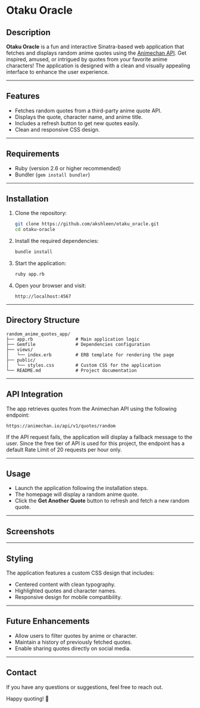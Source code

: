 # Otaku Oracle

## Description
**Otaku Oracle** is a fun and interactive Sinatra-based web application that fetches and displays random anime quotes using the [Animechan API](https://animechan.io/api/v1/quotes/random). Get inspired, amused, or intrigued by quotes from your favorite anime characters! The application is designed with a clean and visually appealing interface to enhance the user experience.

---

## Features
- Fetches random quotes from a third-party anime quote API.
- Displays the quote, character name, and anime title.
- Includes a refresh button to get new quotes easily.
- Clean and responsive CSS design.

---

## Requirements
- Ruby (version 2.6 or higher recommended)
- Bundler (`gem install bundler`)

---

## Installation

1. Clone the repository:
   ```bash
   git clone https://github.com/akshleen/otaku_oracle.git
   cd otaku-oracle
   ```

2. Install the required dependencies:
   ```bash
   bundle install
   ```

3. Start the application:
   ```bash
   ruby app.rb
   ```

4. Open your browser and visit:
   ```
   http://localhost:4567
   ```

---

## Directory Structure
```
random_anime_quotes_app/
├── app.rb                # Main application logic
├── Gemfile               # Dependencies configuration
├── views/
│   └── index.erb         # ERB template for rendering the page
├── public/
│   └── styles.css        # Custom CSS for the application
└── README.md             # Project documentation
```

---

## API Integration
The app retrieves quotes from the Animechan API using the following endpoint:
```
https://animechan.io/api/v1/quotes/random
```

If the API request fails, the application will display a fallback message to the user.
Since the free tier of API is used for this project, the endpoint has a default Rate Limit of 20 requests per hour only.

---

## Usage
- Launch the application following the installation steps.
- The homepage will display a random anime quote.
- Click the **Get Another Quote** button to refresh and fetch a new random quote.

---

## Screenshots


---

## Styling
The application features a custom CSS design that includes:
- Centered content with clean typography.
- Highlighted quotes and character names.
- Responsive design for mobile compatibility.

---

## Future Enhancements
- Allow users to filter quotes by anime or character.
- Maintain a history of previously fetched quotes.
- Enable sharing quotes directly on social media.

---

## Contact
If you have any questions or suggestions, feel free to reach out.

Happy quoting! 🎌
